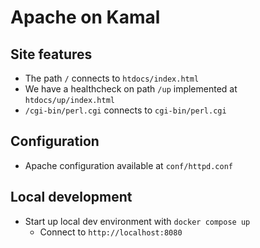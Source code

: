 # Apache on Kamal

## Site features

* The path `/` connects to `htdocs/index.html`
* We have a healthcheck on path `/up` implemented at `htdocs/up/index.html`
* `/cgi-bin/perl.cgi` connects to `cgi-bin/perl.cgi`

## Configuration

* Apache configuration available at `conf/httpd.conf`

## Local development

* Start up local dev environment with `docker compose up`
   * Connect to `http://localhost:8080` 
